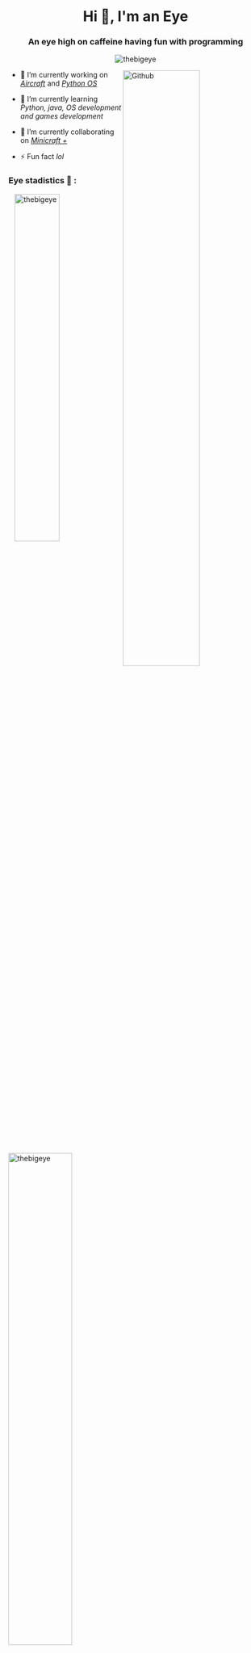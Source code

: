 <h1 align="center">Hi 👋, I'm an Eye</h1>
<h3 align="center">An eye high on caffeine having fun with programming</h3>

<p align="center"> <img src="https://komarev.com/ghpvc/?username=thebigeye&label=Profile%20views&color=0e75b6&style=flat" alt="thebigeye" /> </p>

<img width="55%" align="right" alt="Github" src="https://raw.githubusercontent.com/onimur/.github/master/.resources/git-header.svg" />


- 🔭 I’m currently working on *[Aircraft](https://github.com/TheBigEye/Aircraft-mod)* and *[Python OS](https://github.com/TheBigEye/Python-OS)*

- 🌱 I’m currently learning *Python, java, OS development and games development*

- 👯 I’m currently collaborating on *[Minicraft +](https://github.com/chrisj42/minicraft-plus-revived)*

- ⚡ Fun fact *lol*

<h3 align="left">Eye stadistics 👀 :</h3>
<p align="left">
</p>

<p><img width="42%" align="right" src="https://github-readme-stats.vercel.app/api/top-langs?username=thebigeye&show_icons=true&locale=en&layout=compact" alt="thebigeye" /></p>
<p>&nbsp;<img width="50%" align="center" src="https://github-readme-stats.vercel.app/api?username=thebigeye&show_icons=true&locale=en" alt="thebigeye" /></p>





